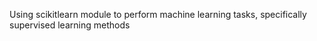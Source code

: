 Using scikitlearn module to perform machine learning tasks, specifically supervised learning methods 
